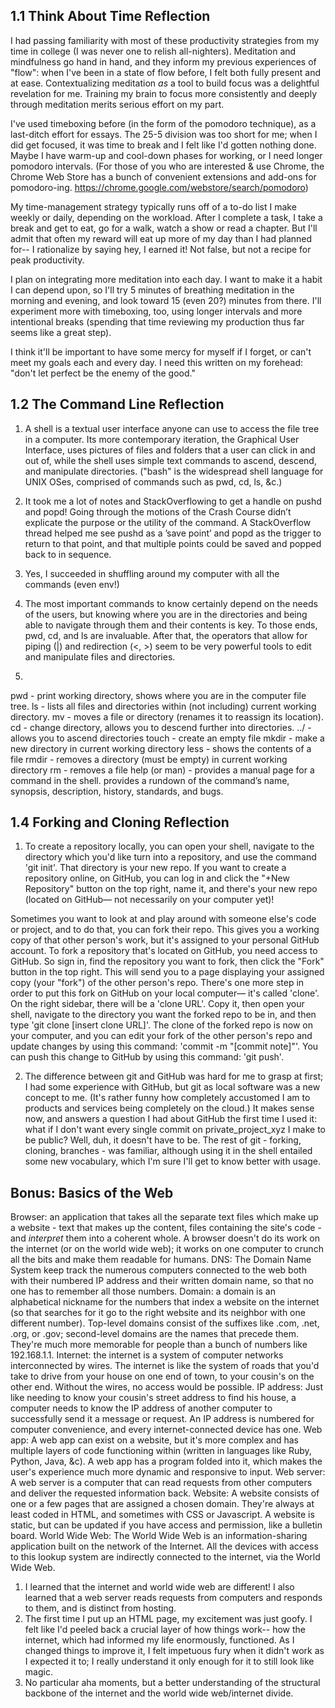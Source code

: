 ## 1.1 Think About Time Reflection

I had passing familiarity with most of these productivity strategies from my time in college (I was never one to relish all-nighters). Meditation and mindfulness go hand in hand, and they inform my previous experiences of "flow": when I've been in a state of flow before, I felt both fully present and at ease. Contextualizing meditation *as* a tool to build focus was a delightful revelation for me. Training my brain to focus more consistently and deeply through meditation merits serious effort on my part.

I've used timeboxing before (in the form of the pomodoro technique), as a last-ditch effort for essays. The 25-5 division was too short for me; when I did get focused, it was time to break and I felt like I'd gotten nothing done. Maybe I have warm-up and cool-down phases for working, or I need longer pomodoro intervals. (For those of you who are interested & use Chrome, the Chrome Web Store has a bunch of convenient extensions and add-ons for pomodoro-ing. https://chrome.google.com/webstore/search/pomodoro)

My time-management strategy typically runs off of a to-do list I make weekly or daily, depending on the workload. After I complete a task, I take a break and get to eat, go for a walk, watch a show or read a chapter. But I'll admit that often my reward will eat up more of my day than I had planned for-- I rationalize by saying hey, I earned it! Not false, but not a recipe for peak productivity.

I plan on integrating more meditation into each day. I want to make it a habit I can depend upon, so I'll try 5 minutes of breathing meditation in the morning and evening, and look toward 15 (even 20?) minutes from there. I'll experiment more with timeboxing, too, using longer intervals and more intentional breaks (spending that time reviewing my production thus far seems like a great step).

I think it'll be important to have some mercy for myself if I forget, or can't meet my goals each and every day. I need this written on my forehead: "don't let perfect be the enemy of the good."

## 1.2 The Command Line Reflection

1. A shell is a textual user interface anyone can use to access the file tree in a computer. Its more contemporary iteration, the Graphical User Interface, uses pictures of files and folders that a user can click in and out of, while the shell uses simple text commands to ascend, descend, and manipulate directories. ("bash" is the widespread shell language for UNIX OSes, comprised of commands such as pwd, cd, ls, &c.)

2. It took me a lot of notes and StackOverflowing to get a handle on pushd and popd! Going through the motions of the Crash Course didn’t explicate the purpose or the utility of the command. A StackOverflow thread helped me see pushd as a ’save point’ and popd as the trigger to return to that point, and that multiple points could be saved and popped back to in sequence.

3. Yes, I succeeded in shuffling around my computer with all the commands (even env!)

4. The most important commands to know certainly depend on the needs of the users, but knowing where you are in the directories and being able to navigate through them and their contents is key. To those ends, pwd, cd, and ls are invaluable. After that, the operators that allow for piping (|) and redirection (<, >) seem to be very powerful tools to edit and manipulate files and directories.

5.
pwd - print working directory, shows where you are in the computer file tree.
ls - lists all files and directories within (not including) current working directory.
mv - moves a file or directory (renames it to reassign its location).
cd - change directory, allows you to descend further into directories.
../ - allows you to ascend directories
touch - create an empty file
mkdir - make a new directory in current working directory
less - shows the contents of a file
rmdir - removes a directory (must be empty) in current working directory
rm - removes a file
help (or man) - provides a manual page for a command in the shell. provides a rundown of the command’s name, synopsis, description, history, standards, and bugs.

## 1.4 Forking and Cloning Reflection

1. To create a repository locally, you can open your shell, navigate to the directory which you'd like turn into a repository, and use the command 'git init'. That directory is your new repo.
If you want to create a repository online, on GitHub, you can log in and click the "+New Repository" button on the top right, name it, and there's your new repo (located on GitHub— not necessarily on your computer yet)!

Sometimes you want to look at and play around with someone else's code or project, and to do that, you can fork their repo. This gives you a working copy of that other person's work, but it's assigned to your personal GitHub account.
To fork a repository that's located on GitHub, you need access to GitHub. So sign in, find the repository you want to fork, then click the "Fork" button in the top right. This will send you to a page displaying your assigned copy (your "fork") of the other person's repo.
There's one more step in order to put this fork on GitHub on your local computer— it's called 'clone'. On the right sidebar, there will be a 'clone URL'. Copy it, then open your shell, navigate to the directory you want the forked repo to be in, and then type 'git clone [insert clone URL]'. The clone of the forked repo is now on your computer, and you can edit your fork of the other person's repo and update changes by using this command: 'commit -m "[commit note]"'. You can push this change to GitHub by using this command: 'git push'.

2. The difference between git and GitHub was hard for me to grasp at first; I had some experience with GitHub, but git as local software was a new concept to me. (It's rather funny how completely accustomed I am to products and services being completely on the cloud.) It makes sense now, and answers a question I had about GitHub the first time I used it: what if I don't want every single commit on private_project_xyz I make to be public? Well, duh, it doesn't have to be. The rest of git - forking, cloning, branches - was familiar, although using it in the shell entailed some new vocabulary, which I'm sure I'll get to know better with usage.

## Bonus: Basics of the Web

Browser: an application that takes all the separate text files which make up a website - text that makes up the content, files containing the site's code - and *interpret* them into a coherent whole. A browser doesn't do its work on the internet (or on the world wide web); it works on one computer to crunch all the bits and make them readable for humans.
DNS: The Domain Name System keep track the numerous computers connected to the web both with their numbered IP address and their written domain name, so that no one has to remember all those numbers.
Domain: a domain is an alphabetical nickname for the numbers that index a website on the internet (so that searches for it go to the right website and its neighbor with one different number). Top-level domains consist of the suffixes like .com, .net, .org, or .gov; second-level domains are the names that precede them. They're much more memorable for people than a bunch of numbers like 192.168.1.1.
Internet: the internet is a system of computer networks interconnected by wires. The internet is like the system of roads that you'd take to drive from your house on one end of town, to your cousin's on the other end. Without the wires, no access would be possible.
IP address: Just like needing to know your cousin's street address to find his house, a computer needs to know the IP address of another computer to successfully send it a message or request. An IP address is numbered for computer convenience, and every internet-connected device has one.
Web app: A web app can exist on a website, but it's more complex and has multiple layers of code functioning within (written in languages like Ruby, Python, Java, &c). A web app has a program folded into it, which makes the user's experience much more dynamic and responsive to input.
Web server: A web server is a computer that can read requests from other computers and deliver the requested information back.
Website: A website consists of one or a few pages that are assigned a chosen domain. They're always at least coded in HTML, and sometimes with CSS or Javascript. A website is static, but can be updated if you have access and permission, like a bulletin board.
World Wide Web: The World Wide Web is an information-sharing application built on the network of the Internet. All the devices with access to this lookup system are indirectly connected to the internet, via the World Wide Web.


1. I learned that the internet and world wide web are different! I also learned that a web server reads requests from computers and responds to them, and is distinct from hosting.
2. The first time I put up an HTML page, my excitement was just goofy. I felt like I'd peeled back a crucial layer of how things work-- how the internet, which had informed my life enormously, functioned. As I changed things to improve it, I felt impetuous fury when it didn't work as I expected it to; I really understand it only enough for it to still look like magic.
3. No particular aha moments, but a better understanding of the structural backbone of the internet and the world wide web/internet divide.